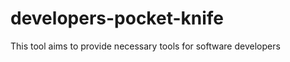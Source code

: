 developers-pocket-knife
=======================

This tool aims to provide necessary tools for software developers
